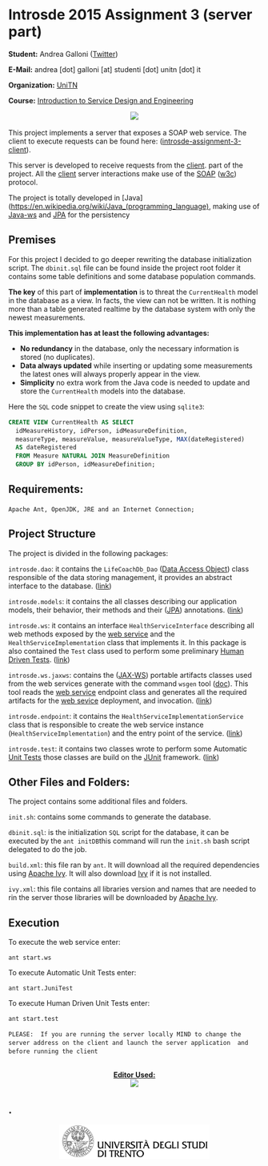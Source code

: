 
# Introsde 2015 Assignment 3 (server part)

**Student:** Andrea Galloni ([Twitter](https://twitter.com/andreagalloni92))

**E-Mail:** andrea [dot] galloni [at] studenti [dot] unitn [dot] it

**Organization:** [UniTN](http://www.unitn.it/en)

**Course:** [Introduction to Service Design and Engineering](https://sites.google.com/site/introsdeunitn/)

<p align="center">
  <img src="http://www.cliparthut.com/clip-arts/512/cartoon-soap-bar-512266.png"  width="300">
</p>


This project implements a server that exposes a SOAP web service. The client to execute requests can be found here: ([introsde-assignment-3-client](https://github.com/sn1p3r46/introsde-2015-assignment-3-client)).

This server is developed to receive requests from the [client](https://github.com/sn1p3r46/introsde-2015-assignment-3-client). part of the project. All the [client](https://github.com/sn1p3r46/introsde-2015-assignment-3-client) server interactions make use of the [SOAP](https://en.wikipedia.org/wiki/SOAP)  ([w3c](http://www.w3schools.com/xml/xml_soap.asp)) protocol.

The project is totally developed in [Java](https://en.wikipedia.org/wiki/Java_(programming_language), making use of [Java-ws](https://en.wikipedia.org/wiki/Java_API_for_XML_Web_Services) and [JPA](https://en.wikipedia.org/wiki/Java_Persistence_API) for the persistency  


## Premises

For this project I decided to go deeper rewriting the database initialization script. The `dbinit.sql` file can be found inside the project root folder it contains some table definitions and some database population commands.

**The key** of this part of **implementation** is to threat the `CurrentHealth` model in the database as a view. In facts, the view can not be written. It is nothing more than a table generated realtime by the database system with only the newest measurements.

**This implementation has at least the following advantages:**

+ **No redundancy** in the database, only the necessary information is stored (no duplicates).
+ **Data always updated** while inserting or updating some measurements the latest ones will  always properly appear in the view.
+ **Simplicity** no extra work from the Java code is needed to update and store the `CurrentHealth` models into the database.

Here the `SQL` code snippet to create the view using `sqlite3`:

```sql
CREATE VIEW CurrentHealth AS SELECT
  idMeasureHistory, idPerson, idMeasureDefinition,
  measureType, measureValue, measureValueType, MAX(dateRegistered)
  AS dateRegistered
  FROM Measure NATURAL JOIN MeasureDefinition
  GROUP BY idPerson, idMeasureDefinition;

```

## Requirements:
`Apache Ant, OpenJDK, JRE and an Internet Connection;`


## Project Structure

The project is divided in the following packages:

`introsde.dao`: it contains the `LifeCoachDb_Dao` ([Data Access Object](https://en.wikipedia.org/wiki/Data_access_object)) class responsible of the data storing management, it provides an abstract interface to the database. ([link](https://github.com/sn1p3r46/introsde-2015-assignment-3/blob/master/src/instrosde/dao/LifeCoachDb_Dao.java))

`introsde.models`: it contains the all classes describing our application models, their behavior, their methods and their ([JPA](https://en.wikipedia.org/wiki/Java_Persistence_API)) annotations.   ([link](https://github.com/sn1p3r46/introsde-2015-assignment-3/blob/master/src/instrosde/models))

`introsde.ws`: it contains an interface `HealthServiceInterface` describing all web methods exposed by the [web service](https://en.wikipedia.org/wiki/Web_service) and the `HealthServiceImplementation` class that implements it.
In this package is also contained the `Test` class used to perform some preliminary [Human Driven Tests](https://en.wikipedia.org/wiki/Unit_testing).    ([link](https://github.com/sn1p3r46/introsde-2015-assignment-3/tree/master/src/introsde/ws))

`introsde.ws.jaxws`: contains the ([JAX-WS](https://en.wikipedia.org/wiki/Java_API_for_XML_Web_Services)) portable artifacts classes used from the web services generate with the command `wsgen` tool  ([doc](https://docs.oracle.com/javase/6/docs/technotes/tools/share/wsgen.html)). This tool reads the [web service](https://en.wikipedia.org/wiki/Web_service) endpoint class and generates all the required artifacts for the [web sevice](https://en.wikipedia.org/wiki/Web_service) deployment, and invocation. ([link](https://github.com/sn1p3r46/introsde-2015-assignment-3/tree/master/src/introsde/ws/jaxws))

`introsde.endpoint`: it contains the `HealthServiceImplementationService` class that is responsible to create the web service instance (`HealthServiceImplementation`) and the entry point of the service. ([link](https://github.com/sn1p3r46/introsde-2015-assignment-3/tree/master/src/introsde/endpoint))

`introsde.test`: it contains two classes wrote to perform some Automatic [Unit Tests](https://en.wikipedia.org/wiki/Unit_testing) those classes are build on the [JUnit](https://en.wikipedia.org/wiki/JUnit) framework. ([link](https://github.com/sn1p3r46/introsde-2015-assignment-3/tree/master/src/introsde/endpoint))


## Other Files and Folders:

The project contains some additional files and folders.

`init.sh`: contains some commands to generate the database.

`dbinit.sql`: is the initialization `SQL` script for the database, it can be executed by the `ant initDB`this command will run the `init.sh` bash script delegated to do the job.

`build.xml`: this file ran by `ant`. It will download all the required dependencies using [Apache Ivy](http://ant.apache.org/ivy/). It will also download [Ivy](http://ant.apache.org/ivy/) if it is not installed.

`ivy.xml`: this file contains all libraries version and names that are needed to rin the server those libraries will be downloaded by [Apache Ivy](http://ant.apache.org/ivy/).



## Execution


To execute the web service enter:
```
ant start.ws
```
To execute Automatic Unit Tests enter:
```
ant start.JuniTest
```
To execute Human Driven Unit Tests enter:
```
ant start.test
```


`PLEASE:  If you are running the server locally MIND to change the server address on the client and launch the server application  and before running the client`

<p align="center">
  <br/><b><a href="https://atom.io/">Editor Used:</a></b><br/>
  <a href="https://atom.io/">
  <img src="https://cloud.githubusercontent.com/assets/72919/2874231/3af1db48-d3dd-11e3-98dc-6066f8bc766f.png" width="200">
  </a>
</p>


## .


<p align="center">
  <a href="http://unitn.it/en">
  <img src="https://raw.githubusercontent.com/sn1p3r46/introsde-2015-assignment-3-client/master/images/LogoUniTn.png" width="300">
  </a>
</p>
